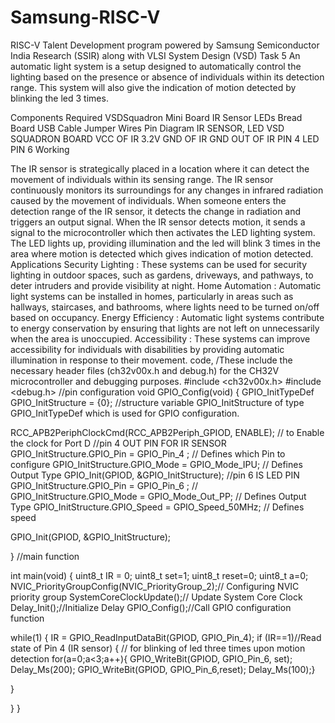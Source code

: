 # Samsung-RISC-V
RISC-V Talent Development program powered by Samsung Semiconductor India Research (SSIR) along with VLSI System Design (VSD)
Task 5
An automatic light system is a setup designed to automatically control the lighting based on the presence or absence of individuals within its detection range. This system will also give the indication of motion detected by blinking the led 3 times.

Components Required
VSDSquadron Mini Board
IR Sensor
LEDs
Bread Board
USB Cable
Jumper Wires
Pin Diagram
IR SENSOR, LED	VSD SQUADRON BOARD
VCC OF IR	3.2V
GND OF IR	GND
OUT OF IR	PIN 4
LED	PIN 6
Working

The IR sensor is strategically placed in a location where it can detect the movement of individuals within its sensing range.
The IR sensor continuously monitors its surroundings for any changes in infrared radiation caused by the movement of individuals.
When someone enters the detection range of the IR sensor, it detects the change in radiation and triggers an output signal.
When the IR sensor detects motion, it sends a signal to the microcontroller which then activates the LED lighting system. The LED lights up, providing illumination and the led will blink 3 times in the area where motion is detected which gives indication of motion detected.
Applications
Security Lighting : These systems can be used for security lighting in outdoor spaces, such as gardens, driveways, and pathways, to deter intruders and provide visibility at night.
Home Automation : Automatic light systems can be installed in homes, particularly in areas such as hallways, staircases, and bathrooms, where lights need to be turned on/off based on occupancy.
Energy Efficiency : Automatic light systems contribute to energy conservation by ensuring that lights are not left on unnecessarily when the area is unoccupied.
Accessibility : These systems can improve accessibility for individuals with disabilities by providing automatic illumination in response to their movement.
code, 
/These include the necessary header files (ch32v00x.h and debug.h) for the CH32V microcontroller and debugging purposes.
#include <ch32v00x.h>
#include <debug.h>
//pin configuration
void GPIO_Config(void)
{
GPIO_InitTypeDef GPIO_InitStructure = {0}; //structure variable GPIO_InitStructure of type GPIO_InitTypeDef which is used for GPIO configuration.

RCC_APB2PeriphClockCmd(RCC_APB2Periph_GPIOD, ENABLE); // to Enable the clock for Port D
//pin 4 OUT PIN FOR IR SENSOR
GPIO_InitStructure.GPIO_Pin = GPIO_Pin_4 ; // Defines which Pin to configure
GPIO_InitStructure.GPIO_Mode = GPIO_Mode_IPU; // Defines Output Type
GPIO_Init(GPIOD, &GPIO_InitStructure);
//pin 6 IS LED PIN
GPIO_InitStructure.GPIO_Pin = GPIO_Pin_6 ; //
GPIO_InitStructure.GPIO_Mode = GPIO_Mode_Out_PP; // Defines Output Type
GPIO_InitStructure.GPIO_Speed = GPIO_Speed_50MHz; // Defines speed

GPIO_Init(GPIOD, &GPIO_InitStructure);

}
//main function

int main(void)
{
uint8_t IR = 0;
uint8_t set=1;
uint8_t reset=0;
uint8_t a=0;
NVIC_PriorityGroupConfig(NVIC_PriorityGroup_2);// Configuring NVIC priority group
SystemCoreClockUpdate();// Update System Core Clock
Delay_Init();//Initialize Delay
GPIO_Config();//Call GPIO configuration function

while(1)
{
IR = GPIO_ReadInputDataBit(GPIOD, GPIO_Pin_4);
if (IR==1)//Read state of Pin 4 (IR sensor)
{ // for blinking of led three times upon motion detection
	for(a=0;a<3;a++){
GPIO_WriteBit(GPIOD, GPIO_Pin_6, set);
Delay_Ms(200);
GPIO_WriteBit(GPIOD, GPIO_Pin_6,reset);
Delay_Ms(100);}

}

}
}
